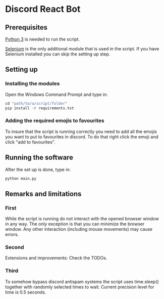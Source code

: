 # Discord React Bot

## Prerequisites
[Python 3](https://www.python.org/) is needed to run the script.

[Selenium](https://www.selenium.dev/) is the only additional module that is 
used in the script. If you have Selenium installed you can skip the setting 
up step.

## Setting up

### Installing the modules
Open the Windows Command Prompt and type in:
```python
cd "path/to/a/script/folder"
pip install -r requirements.txt
```

### Adding the required emojis to favourites
To insure that the script is running correctly you need to add all the 
emojis you want to put to favourites in discord. To do that right click 
the emoji and click "add to favourites".

## Running the software
After the set up is done, type in:
```python
python main.py
```

## Remarks and limitations

### First
While the script is running do not interact with the opened browser window 
in any way. The only exception is that you can minimize the browser window.
Any other interaction (including mouse movements) may cause errors.

### Second
Extensions and improvements: Check the TODOs.

### Third
To somehow bypass discord antispam systems the script uses time.sleep() 
together with randomly selected times to wait. Current precision level for 
time is 0.5 seconds.
